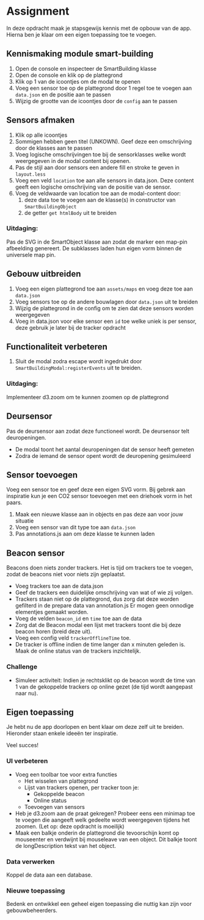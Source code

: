 # Assignment
In deze opdracht maak je stapsgewijs kennis met de opbouw van de app.
Hierna ben je klaar om een eigen toepassing toe te voegen.

## Kennismaking module smart-building
1. Open de console en inspecteer de SmartBuilding klasse
1. Open de console en klik op de plattegrond
1. Klik op 1 van de icoontjes om de modal te openen
1. Voeg een sensor toe op de plattegrond door 1 regel toe te voegen aan `data.json` en de positie aan te passen
1. Wijzig de grootte van de icoontjes door de `config` aan te passen

## Sensors afmaken
1. Klik op alle icoontjes
1. Sommigen hebben geen titel (UNKOWN). Geef deze een omschrijving door de klasses aan te passen
1. Voeg logische omschrijvingen toe bij de sensorklasses welke wordt weergegeven in de modal content bij openen.
1. Pas de stijl aan door sensors een andere fill en stroke te geven in `layout.less`
1. Voeg een veld `location` toe aan alle sensors in data.json.
Deze content geeft een logische omschrijving van de positie van de sensor.
1. Voeg de veldwaarde van location toe aan de modal-content door:
    1. deze data toe te voegen aan de klasse(s) in constructor van `SmartBuildingObject`
    1. de getter `get htmlBody` uit te breiden

### Uitdaging:
Pas de SVG in de SmartObject klasse aan zodat de marker een map-pin afbeelding genereert.
De subklasses laden hun eigen vorm binnen de universele map pin.

## Gebouw uitbreiden
1. Voeg een eigen plattegrond toe aan `assets/maps` en voeg deze toe aan `data.json`
1. Voeg sensors toe op de andere bouwlagen door `data.json` uit te breiden
1. Wijzig de plattegrond in de config om te zien dat deze sensors worden weergegeven
1. Voeg in data.json voor elke sensor een `id` toe welke uniek is per sensor, deze gebruik je later bij de tracker opdracht

## Functionaliteit verbeteren
1. Sluit de modal zodra escape wordt ingedrukt door `SmartBuildingModal:registerEvents` uit te breiden.

### Uitdaging:
Implementeer d3.zoom om te kunnen zoomen op de plattegrond

## Deursensor
Pas de deursensor aan zodat deze functioneel wordt.
De deursensor telt deuropeningen.
- De modal toont het aantal deuropeningen dat de sensor heeft gemeten
- Zodra de iemand de sensor opent wordt de deuropening gesimuleerd

## Sensor toevoegen
Voeg een sensor toe en geef deze een eigen SVG vorm.
Bij gebrek aan inspiratie kun je een CO2 sensor toevoegen met een driehoek vorm in het paars.

1. Maak een nieuwe klasse aan in objects en pas deze aan voor jouw situatie
1. Voeg een sensor van dit type toe aan `data.json`
1. Pas annotations.js aan om deze klasse te kunnen laden

## Beacon sensor
Beacons doen niets zonder trackers.
Het is tijd om trackers toe te voegen, zodat de beacons niet voor niets zijn geplaatst.

- Voeg trackers toe aan de data.json
- Geef de trackers een duidelijke omschrijving van wat of wie zij volgen.
- Trackers staan niet op de plattegrond, dus zorg dat deze worden gefilterd in de prepare data van annotation.js
Er mogen geen onnodige elementjes gemaakt worden.
- Voeg de velden `beacon_id` en `time` toe aan de data
- Zorg dat de Beacon modal een lijst met trackers toont die bij deze beacon horen (breid deze uit).
- Voeg een config veld `trackerOfflineTime` toe.
- De tracker is offline indien de time langer dan x minuten geleden is.
Maak de online status van de trackers inzichtelijk.

### Challenge
- Simuleer activiteit: Indien je rechtsklikt op de beacon wordt de time van 1 van de gekoppelde trackers op online gezet
(de tijd wordt aangepast naar nu).

## Eigen toepassing
Je hebt nu de app doorlopen en bent klaar om deze zelf uit te breiden.
Hieronder staan enkele idee&euml;n ter inspiratie.

Veel succes!

### UI verbeteren
- Voeg een toolbar toe voor extra functies
  - Het wisselen van plattegrond
  - Lijst van trackers openen, per tracker toon je:
    - Gekoppelde beacon
    - Online status
  - Toevoegen van sensors
- Heb je d3.zoom aan de praat gekregen?
Probeer eens een minimap toe te voegen die aangeeft welk gedeelte wordt weergegeven tijdens het zoomen.
(Let op: deze opdracht is moeilijk)
- Maak een balkje onderin de plattegrond die tevoorschijn komt op mouseenter en verdwijnt bij mouseleave van een object.
Dit balkje toont de longDescription tekst van het object.

### Data verwerken
Koppel de data aan een database.

### Nieuwe toepassing
Bedenk en ontwikkel een geheel eigen toepassing die nuttig kan zijn voor gebouwbeheerders.


